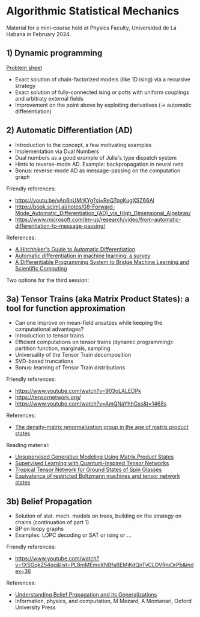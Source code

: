 # Algorithmic Statistical Mechanics

Material for a mini-course held at Physics Faculty, Universidad de La Habana in February 2024.

## 1) Dynamic programming
  [Problem sheet](1_dynamic_programming.pdf)
  - Exact solution of chain-factorized models (like 1D ising) via a recursive strategy
  - Exact solution of fully-connected ising or potts with uniform couplings and arbitraty external fields
  - Improvement on the point above by exploiting derivatives (-> automatic differentiation)

 ## 2) Automatic Differentiation (AD)

  - Introduction to the concept, a few motivating examples
  - Implementation via Dual Numbers
  - Dual numbers as a good example of Julia's type dispatch system
  - Hints to reverse-mode AD. Example: backpropagation in neural nets
  - Bonus: reverse-mode AD as message-passing on the computation graph
    
Friendly references:
- https://youtu.be/vAp6nUMrKYg?si=ReQ7qgKugXSZ66Al
- https://book.sciml.ai/notes/08-Forward-Mode_Automatic_Differentiation_(AD)_via_High_Dimensional_Algebras/
- https://www.microsoft.com/en-us/research/video/from-automatic-differentiation-to-message-passing/

References:
- [A Hitchhiker's Guide to Automatic Differentiation](https://arxiv.org/abs/1411.0583)
- [Automatic differentiation in machine learning: a survey](https://arxiv.org/abs/1502.05767)
- [A Differentiable Programming System to Bridge Machine Learning and Scientific Computing](https://arxiv.org/abs/1907.07587)


Two options for the third session:

  ## 3a) Tensor Trains (aka Matrix Product States): a tool for function approximation
  - Can one improve on mean-field ansatzes while keeping the computational advantages?
  - Introduction to tensor trains
  - Efficient computations on tensor trains (dynamic programming): partition function, marginals, sampling
  - Universality of the Tensor Train decomposition
  - SVD-based truncations
  - Bonus: learning of Tensor Train distributions

Friendly references:
- https://www.youtube.com/watch?v=903oLALEDPk
- https://tensornetwork.org/
- https://www.youtube.com/watch?v=AmQNaYhhGss&t=1468s

References:
- [The density-matrix renormalization group in the age of matrix product states](https://arxiv.org/abs/1008.3477)

Reading material:
- [Unsupervised Generative Modeling Using Matrix Product States](https://arxiv.org/abs/1709.01662)
- [Supervised Learning with Quantum-Inspired Tensor Networks](https://arxiv.org/abs/1605.05775)
- [Tropical Tensor Network for Ground States of Spin Glasses](https://arxiv.org/abs/2008.06888)
- [Equivalence of restricted Boltzmann machines and tensor network states](https://arxiv.org/abs/1701.04831)

 ## 3b) Belief Propagation
  - Solution of stat. mech. models on trees, building on the strategy on chains (continuation of part 1)
  - BP on loopy graphs
  - Examples: LDPC decoding or SAT or ising or ...

Friendly references:
- https://www.youtube.com/watch?v=1XSGqkZ54qg&list=PL8mMEmoXNBfaBEMiKdQnTvCLOVRniOrPb&index=36

References:
- [Understanding Belief Propagation and its Generalizations](https://www.merl.com/publications/TR2001-22)
- Information, physics, and computation, M Mezard, A Montanari, Oxford University Press
